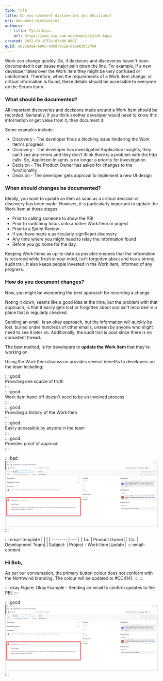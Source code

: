 ```yaml
---
type: rule
title: Do you document discoveries and decisions?
uri: document-discoveries
authors:
  - title: Tylah Kapa
    url: https://www.ssw.com.au/people/tylah-kapa
created: 2022-09-15T14:07:00.000Z
guid: e625ed0e-b800-4d0d-bc2a-696983b52f84
---
```


Work can change quickly. So, if decisions and discoveries haven't been documented it can cause major pain down the line. For example, if a new developer takes over the Work Item they might be very confused or uninformed. Therefore, when the requirements of a Work Item change, or critical information is found, these details should be accessible to everyone on the Scrum team. 

<!--endintro-->

### What should be documented?

All important discoveries and decisions made around a Work Item should be recorded. Generally, if you think another developer would need to know this information or get value from it, then document it.

Some examples include:

* Discovery - The developer finds a blocking issue hindering the Work Item's progress  
* Discovery - The developer has investigated Application Insights, they can't see any errors and they don't think there is a problem with the http calls. So, Appliction Inisghts is no longer a priority for investigation
* Decision - The Product Owner has asked for changes to the functionality
* Decision - The developer gets approval to implement a new UI design

### When should changes be documented?

Ideally, you want to update an item as soon as a critical decision or discovery has been made. However, it is particularly important to update the Work Item at these stages

* Prior to calling someone to show the PBI
* Prior to switching focus onto another Work Item or project
* Prior to a Sprint Review
* If you have made a particularly significant discovery
* Any time where you might need to relay the information found
* Before you go home for the day.

Keeping Work Items as up-to-date as possible ensures that the information is recorded while fresh in your mind, isn't forgotten about and has a strong audit trail. It also keeps people invested in the Work Item, informed of any progress.

### How do you document changes?

Now, you might be wondering the best approach for recording a change. 

Noting it down, seems like a good idea at the time, but the problem with that approach, is that it easily gets lost or forgotten about and isn't recorded in a place that is regularly checked. 

Sending an email, is an okay approach, but the information will quickly be lost, buried under hundreds of other emails, unseen by anyone who might need to see it later on. Additionally, the audit trail is poor since there is no consistent thread. 

The best method, is for developers to **update the Work Item** that they're working on.  

Using the Work Item discussion provides several benefits to developers on the team including: 

::: good  
Providing one source of truth  
:::  
::: good  
Work Item hand-off doesn't need to be an involved process  
:::   
::: good  
Providing a history of the Work Item  
:::  
::: good  
Easily accessible by anyone in the team   
:::   
::: good  
Provides proof of approval  
:::  

::: bad
![Figure: Bad Example - Decision is recorded in notepad](./images/document-discoveries-good-example.png "Azure PBI")  
:::

::: email-template
|          |     |
| -------- | --- |
| To:      | Product Owner|
| Cc:      | Development Team|
| Subject: | Project - Work Item Update |
::: email-content  

### Hi Bob,

As per our conversation, the primary button colour does not conform with the Northwind branding. The colour will be updated to #CC4141.
:::
:::

::: okay
Figure: Okay Example - Sending an email to confirm updates to the PBI.
:::  

::: good  
![Figure: Good Example - Decision is documented in the Work Item](./images/document-discoveries-good-example.png "Azure PBI")  
:::   
